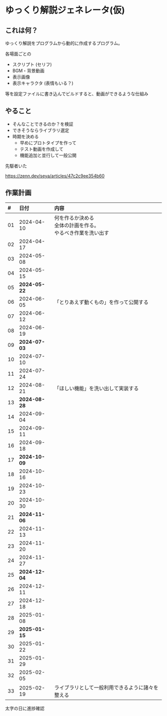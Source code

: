 # ゆっくり解説ジェネレータ(仮)

## これは何？

ゆっくり解説をプログラムから動的に作成するプログラム。

各場面ごとの
- スクリプト (セリフ)
- BGM・背景動画
- 表示画像
- 表示キャラクタ (表情もいる？)

等を設定ファイルに書き込んでビルドすると、動画ができるような仕組み


## やること

- そんなことできるのか？を検証
- できそうならライブラリ選定
- 時期を決める
    - 早めにプロトタイプを作って
    - テスト動画を作成して
    - 機能追加と並行して一般公開


先駆者いた

https://zenn.dev/seya/articles/47c2c9ee354b60

## 作業計画

|#    | 日付        |内容 |
|:--- |:---         |:---|
|01   |2024-04-10   |何を作るか決める<br />全体の計画を作る。<br />やるべき作業を洗い出す |
|02   |2024-04-17   ||
|03   |2024-05-08   ||
|04   |2024-05-15   ||
|05   |**2024-05-22**   ||
|06   |2024-06-05   |「とりあえず動くもの」を作って公開する|
|07   |2024-06-12   ||
|08   |2024-06-19   ||
|09   |**2024-07-03**   ||
|10   |2024-07-10   ||
|11   |2024-07-24   ||
|12   |2024-08-21   |「ほしい機能」を洗い出して実装する|
|13   |**2024-08-28**   ||
|14   |2024-09-04   ||
|15   |2024-09-11   ||
|16   |2024-09-18   ||
|17   |**2024-10-09**   ||
|18   |2024-10-16   ||
|19   |2024-10-23   ||
|20   |2024-10-30   ||
|21   |**2024-11-06**   ||
|22   |2024-11-13   ||
|23   |2024-11-20   ||
|24   |2024-11-27   ||
|25   |**2024-12-04**   ||
|26   |2024-12-11   ||
|27   |2024-12-18   ||
|28   |2025-01-08   ||
|29   |**2025-01-15**   ||
|30   |2025-01-22   ||
|31   |2025-01-29   ||
|32   |2025-02-05   ||
|33   |2025-02-19   |ライブラリとして一般利用できるように諸々を整える|

太字の日に進捗確認

